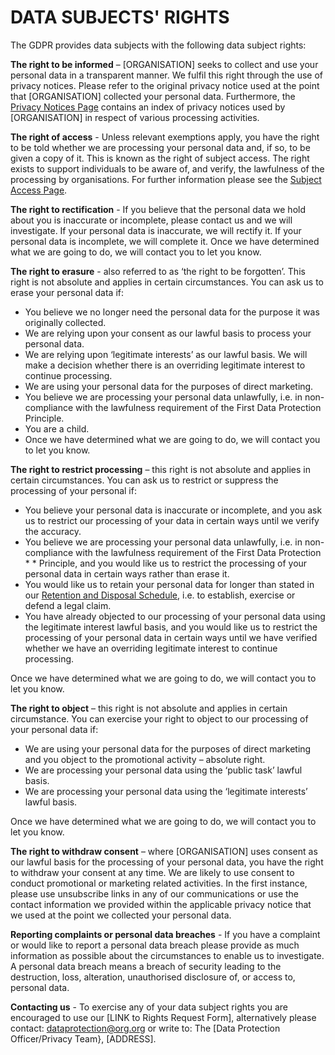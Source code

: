 # DATA SUBJECTS' RIGHTS

The GDPR provides data subjects with the following data subject rights:

**The right to be informed** – [ORGANISATION] seeks to collect and use your personal data in a transparent manner. We fulfil this right through the use of privacy notices. Please refer to the original privacy notice used at the point that [ORGANISATION] collected your personal data. Furthermore, the [Privacy Notices Page](/PRIVACY-NOTICES/Read.MD) contains an index of privacy notices used by [ORGANISATION] in respect of various processing activities.

**The right of access** - Unless relevant exemptions apply, you have the right to be told whether we are processing your personal data and, if so, to be given a copy of it. This is known as the right of subject access. The right exists to support individuals to be aware of, and verify, the lawfulness of the processing by organisations. For further information please see the [Subject Access Page](/SUBJECT%20ACCESS/READ.md).

**The right to rectification** - If you believe that the personal data we hold about you is inaccurate or incomplete, please contact us and we will investigate. If your personal data is inaccurate, we will rectify it. If your personal data is incomplete, we will complete it. Once we have determined what we are going to do, we will contact you to let you know.

**The right to erasure** - also referred to as ‘the right to be forgotten’. This right is not absolute and applies in certain circumstances. You can ask us to erase your personal data if:

* You believe we no longer need the personal data for the purpose it was originally collected.
* We are relying upon your consent as our lawful basis to process your personal data.
* We are relying upon ‘legitimate interests’ as our lawful basis. We will make a decision whether there is an overriding legitimate interest to continue processing.
* We are using your personal data for the purposes of direct marketing.
* You believe we are processing your personal data unlawfully, i.e. in non-compliance with the lawfulness requirement of the First Data Protection Principle.
* You are a child.
* Once we have determined what we are going to do, we will contact you to let you know.

**The right to restrict processing** – this right is not absolute and applies in certain circumstances. You can ask us to restrict or suppress the processing of your personal if:

* You believe your personal data is inaccurate or incomplete, and you ask us to restrict our processing of your data in certain ways until we verify the accuracy.
* You believe we are processing your personal data unlawfully, i.e. in non-compliance with the lawfulness requirement of the First Data Protection * * Principle, and you would like us to restrict the processing of your personal data in certain ways rather than erase it.
* You would like us to retain your personal data for longer than stated in our [Retention and Disposal Schedule](/RECORDS-MANAGEMENT.Read.MD), i.e. to establish, exercise or defend a legal claim.
* You have already objected to our processing of your personal data using the legitimate interest lawful basis, and you would like us to restrict the processing of your personal data in certain ways until we have verified whether we have an overriding legitimate interest to continue processing.

Once we have determined what we are going to do, we will contact you to let you know.

**The right to object** – this right is not absolute and applies in certain circumstance. You can exercise your right to object to our processing of your personal data if:

* We are using your personal data for the purposes of direct marketing and you object to the promotional activity – absolute right.
* We are processing your personal data using the ‘public task’ lawful basis.
* We are processing your personal data using the ‘legitimate interests’ lawful basis.

Once we have determined what we are going to do, we will contact you to let you know.

**The right to withdraw consent** – where [ORGANISATION] uses consent as our lawful basis for the processing of your personal data, you have the right to withdraw your consent at any time. We are likely to use consent to conduct promotional or marketing related activities. In the first instance, please use unsubscribe links in any of our communications or use the contact information we provided within the applicable privacy notice that we used at the point we collected your personal data.  

**Reporting complaints or personal data breaches** - If you have a complaint or would like to report a personal data breach please provide as much information as possible about the circumstances to enable us to investigate. A personal data breach means a breach of security leading to the destruction, loss, alteration, unauthorised disclosure of, or access to, personal data.

**Contacting us** - To exercise any of your data subject rights you are encouraged to use our [LINK to Rights Request Form], alternatively please contact: [dataprotection@org.org](mailto:dataprotection@org.org) or write to: The [Data Protection Officer/Privacy Team}, [ADDRESS].
